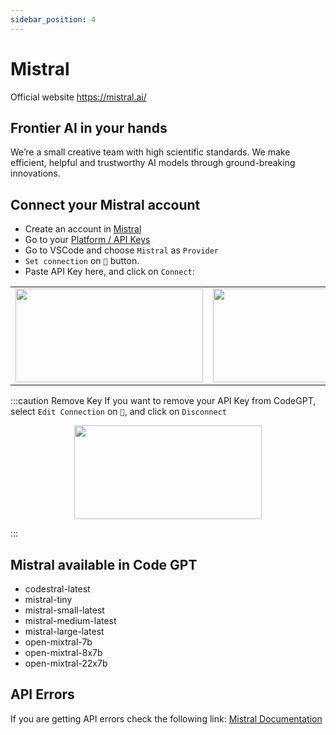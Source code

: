 ```yaml
---
sidebar_position: 4
---
```


# Mistral
Official website https://mistral.ai/

## Frontier AI in your hands 
We’re a small creative team with high scientific standards. We make efficient, helpful and trustworthy AI models through ground-breaking innovations.

## Connect your Mistral account
- Create an account in [Mistral](https://auth.mistral.ai/ui/login)
- Go to your [Platform / API Keys](https://console.mistral.ai/users/api-keys/)
- Go to VSCode and choose `Mistral` as `Provider`
- `Set connection` on `🔑` button.
- Paste API Key here, and click on `Connect`:
<table>
  <tr>
    <td align="center">
      <img width="300" height="150" src="https://github.com/davila7/code-gpt-docs/assets/37567214/610e0a8e-3724-4449-a68a-511347aed319" />
    </td>
    <td align="center">
      <img width="300" height="150" src="https://github.com/davila7/code-gpt-docs/assets/37567214/e60fac92-22ef-4871-bd57-80f66617ec73" />
    </td>
  </tr>
</table>


:::caution Remove Key
If you want to remove your API Key from CodeGPT, select `Edit Connection` on `🔑`, and click on `Disconnect`

<p align="center">
      <img width="300" height="150" src="https://github.com/davila7/code-gpt-docs/assets/37567214/f13a7b57-b675-41a0-adda-08dc75b467f0" />
</p>

:::



## Mistral available in Code GPT
- codestral-latest
- mistral-tiny
- mistral-small-latest
- mistral-medium-latest
- mistral-large-latest
- open-mixtral-7b
- open-mixtral-8x7b
- open-mixtral-22x7b
  
## API Errors
If you are getting API errors check the following link: [Mistral Documentation](https://docs.mistral.ai/)

